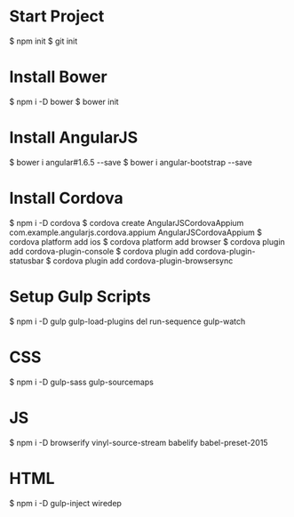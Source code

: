 # Start Project
$ npm init
$ git init

# Install Bower
$ npm i -D bower
$ bower init

# Install AngularJS
$ bower i angular#1.6.5 --save
$ bower i angular-bootstrap --save

# Install Cordova
$ npm i -D cordova
$ cordova create AngularJSCordovaAppium com.example.angularjs.cordova.appium AngularJSCordovaAppium
$ cordova platform add ios
$ cordova platform add browser
$ cordova plugin add cordova-plugin-console
$ cordova plugin add cordova-plugin-statusbar
$ cordova plugin add cordova-plugin-browsersync

# Setup Gulp Scripts
$ npm i -D gulp gulp-load-plugins del run-sequence gulp-watch
# CSS
$ npm i -D gulp-sass gulp-sourcemaps
# JS
$ npm i -D browserify vinyl-source-stream babelify babel-preset-2015
# HTML
$ npm i -D gulp-inject wiredep